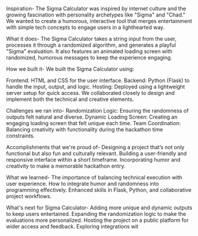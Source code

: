 Inspiration-
The Sigma Calculator was inspired by internet culture and the growing fascination with personality archetypes like "Sigma" and "Chad." We wanted to create a humorous, interactive tool that merges entertainment with simple tech concepts to engage users in a lighthearted way.


What it does-
The Sigma Calculator takes a string input from the user, processes it through a randomized algorithm, and generates a playful "Sigma" evaluation. It also features an animated loading screen with randomized, humorous messages to keep the experience engaging.


How we built it-
We built the Sigma Calculator using:

Frontend: HTML and CSS for the user interface.
Backend: Python (Flask) to handle the input, output, and logic.
Hosting: Deployed using a lightweight server setup for quick access.
We collaborated closely to design and implement both the technical and creative elements.

Challenges we ran into-
Randomization Logic: Ensuring the randomness of outputs felt natural and diverse.
Dynamic Loading Screen: Creating an engaging loading screen that felt unique each time.
Team Coordination: Balancing creativity with functionality during the hackathon time constraints.

Accomplishments that we're proud of-
Designing a project that’s not only functional but also fun and culturally relevant.
Building a user-friendly and responsive interface within a short timeframe.
Incorporating humor and creativity to make a memorable hackathon entry.

What we learned-
The importance of balancing technical execution with user experience.
How to integrate humor and randomness into programming effectively.
Enhanced skills in Flask, Python, and collaborative project workflows.

What's next for Sigma Calculator-
Adding more unique and dynamic outputs to keep users entertained.
Expanding the randomization logic to make the evaluations more personalized.
Hosting the project on a public platform for wider access and feedback.
Exploring integrations wit

